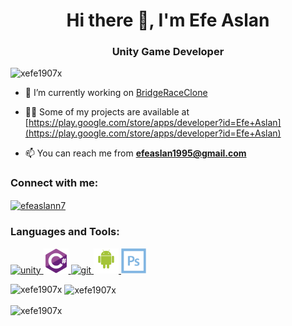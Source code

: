<h1 align="center">Hi there 👋, I'm Efe Aslan</h1>
<h3 align="center">Unity Game Developer</h3>

<p align="left"> <img src="https://komarev.com/ghpvc/?username=xefe1907x&label=Profile%20views&color=0e75b6&style=flat" alt="xefe1907x" /> </p>

- 🔭 I’m currently working on [BridgeRaceClone](https://github.com/xefe1907x/BridgeRace)

- 👨‍💻 Some of my projects are available at [https://play.google.com/store/apps/developer?id=Efe+Aslan](https://play.google.com/store/apps/developer?id=Efe+Aslan)

- 📫 You can reach me from **efeaslan1995@gmail.com**

<h3 align="left">Connect with me:</h3>
<p align="left">
<a href="https://linkedin.com/in/efeaslann7" target="blank"><img align="center" src="https://raw.githubusercontent.com/rahuldkjain/github-profile-readme-generator/master/src/images/icons/Social/linked-in-alt.svg" alt="efeaslann7" height="30" width="40" /></a>
</p>

<h3 align="left">Languages and Tools:</h3>
<p align="left"> <a href="https://unity.com/" target="_blank" rel="noreferrer"> <img src="https://www.vectorlogo.zone/logos/unity3d/unity3d-icon.svg" alt="unity" width="40" height="40"/> </a> <a href="https://www.w3schools.com/cs/" target="_blank" rel="noreferrer"> <img src="https://raw.githubusercontent.com/devicons/devicon/master/icons/csharp/csharp-original.svg" alt="csharp" width="40" height="40"/> </a> <a href="https://git-scm.com/" target="_blank" rel="noreferrer"> <img src="https://www.vectorlogo.zone/logos/git-scm/git-scm-icon.svg" alt="git" width="40" height="40"/> </a> <a href="https://developer.android.com" target="_blank" rel="noreferrer"> <img src="https://raw.githubusercontent.com/devicons/devicon/master/icons/android/android-original-wordmark.svg" alt="android" width="40" height="40"/> </a> <a href="https://www.photoshop.com/en" target="_blank" rel="noreferrer"> <img src="https://raw.githubusercontent.com/devicons/devicon/master/icons/photoshop/photoshop-line.svg" alt="photoshop" width="40" height="40"/> </a> </p>

<p><img align="left" src="https://github-readme-stats.vercel.app/api/top-langs?username=xefe1907x&show_icons=true&locale=en&layout=compact" alt="xefe1907x" /></p>

<p>&nbsp;<img align="center" src="https://github-readme-stats.vercel.app/api?username=xefe1907x&show_icons=true&locale=en" alt="xefe1907x" /></p>

<p><img align="center" src="https://github-readme-streak-stats.herokuapp.com/?user=xefe1907x&" alt="xefe1907x" /></p>
